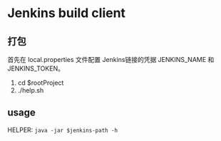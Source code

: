 # Jenkins build client

## 打包
首先在 local.properties 文件配置 Jenkins链接的凭据 JENKINS_NAME 和 JENKINS_TOKEN。 

1. cd $rootProject
2. ./help.sh

## usage
HELPER:
    `java -jar $jenkins-path -h`